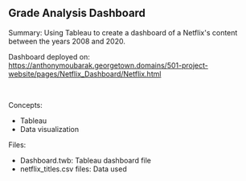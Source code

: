 ## Grade Analysis Dashboard ##
Summary: Using Tableau to create a dashboard of a Netflix's content between the years 2008 and 2020.

Dashboard deployed on:  https://anthonymoubarak.georgetown.domains/501-project-website/pages/Netflix_Dashboard/Netflix.html

<br>

Concepts: 
* Tableau <br> 
* Data visualization
 

Files:
* Dashboard.twb: Tableau dashboard file <br>
* netflix_titles.csv files: Data used
